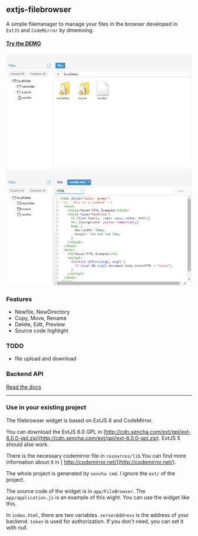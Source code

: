 ## extjs-filebrowser

A simple filemanager to manage your files in the browser developed in ``ExtJS`` and ``CodeMirror`` by dmemoing.

#### [Try the DEMO](http://dmemoing.github.io/extjs-filebrowser/build/FileBrowser/)

![](resources/images/1.png)
![](resources/images/2.png)

### Features
  - Newfile, NewDirectory 
  - Copy, Move, Rename
  - Delete, Edit, Preview
  - Source code highlight 

### TODO
  - file upload and download

### Backend API
[Read the docs](app/API.md)

---------

### Use in your existing project
The filebrowser widget is based on ExtJS 6 and CodeMirror.

You can download the ExtJS 6.0 GPL in [http://cdn.sencha.com/ext/gpl/ext-6.0.0-gpl.zip](http://cdn.sencha.com/ext/gpl/ext-6.0.0-gpl.zip).  ExtJS 5 should alse work.

There is the necessary codemirror file in `resources/lib`.You can find more information about it in [	http://codemirror.net/](http://codemirror.net/).

The whole project is generated by `sencha cmd`. I ignore the `ext/` of the  project.

The source code of the widget is in `app/FileBrowser`. The `app/application.js` is an example of this wight. You can use the widget like this.

In `index.html`, there are two variables. `serverAddress` is the address of your backend. `token` is used for authorization. If you don't need, you can set it with null. 

